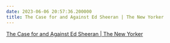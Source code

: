 ```yaml
---
date: 2023-06-06 20:57:36.200000
title: The Case for and Against Ed Sheeran | The New Yorker
---
```


[The Case for and Against Ed Sheeran | The New Yorker](https://www.newyorker.com/magazine/2023/06/05/ed-sheeran-copyright-infringement-lawsuit-marvin-gaye)